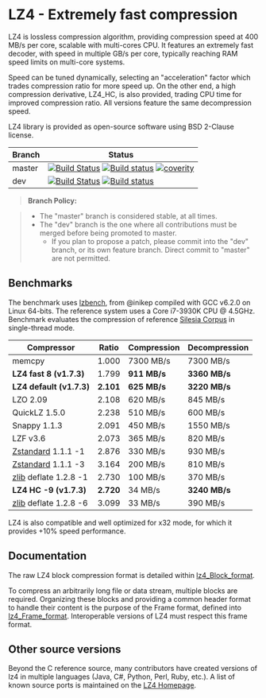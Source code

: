 LZ4 - Extremely fast compression
================================

LZ4 is lossless compression algorithm,
providing compression speed at 400 MB/s per core,
scalable with multi-cores CPU.
It features an extremely fast decoder,
with speed in multiple GB/s per core,
typically reaching RAM speed limits on multi-core systems.

Speed can be tuned dynamically, selecting an "acceleration" factor
which trades compression ratio for more speed up.
On the other end, a high compression derivative, LZ4_HC, is also provided,
trading CPU time for improved compression ratio.
All versions feature the same decompression speed.

LZ4 library is provided as open-source software using BSD 2-Clause license.


|Branch      |Status   |
|------------|---------|
|master      | [![Build Status][travisMasterBadge]][travisLink] [![Build status][AppveyorMasterBadge]][AppveyorLink] [![coverity][coverBadge]][coverlink] |
|dev         | [![Build Status][travisDevBadge]][travisLink]    [![Build status][AppveyorDevBadge]][AppveyorLink]                                         |

[travisMasterBadge]: https://travis-ci.org/lz4/lz4.svg?branch=master "Continuous Integration test suite"
[travisDevBadge]: https://travis-ci.org/lz4/lz4.svg?branch=dev "Continuous Integration test suite"
[travisLink]: https://travis-ci.org/lz4/lz4
[AppveyorMasterBadge]: https://ci.appveyor.com/api/projects/status/jc2yhgwyc7qqtsko/branch/master?svg=true "Windows test suite"
[AppveyorDevBadge]: https://ci.appveyor.com/api/projects/status/jc2yhgwyc7qqtsko/branch/dev?svg=true "Windows test suite"
[AppveyorLink]: https://ci.appveyor.com/project/YannCollet/lz4-1lndh
[coverBadge]: https://scan.coverity.com/projects/4735/badge.svg "Static code analysis of Master branch"
[coverlink]: https://scan.coverity.com/projects/4735

> **Branch Policy:**

> - The "master" branch is considered stable, at all times.
> - The "dev" branch is the one where all contributions must be merged
    before being promoted to master.
>   + If you plan to propose a patch, please commit into the "dev" branch,
      or its own feature branch.
      Direct commit to "master" are not permitted.

Benchmarks
-------------------------

The benchmark uses [lzbench], from @inikep
compiled with GCC v6.2.0 on Linux 64-bits.
The reference system uses a Core i7-3930K CPU @ 4.5GHz.
Benchmark evaluates the compression of reference [Silesia Corpus]
in single-thread mode.

[lzbench]: https://github.com/inikep/lzbench
[Silesia Corpus]: http://sun.aei.polsl.pl/~sdeor/index.php?page=silesia

|  Compressor            | Ratio   | Compression | Decompression |
|  ----------            | -----   | ----------- | ------------- |
|  memcpy                |  1.000  | 7300 MB/s   |   7300 MB/s   |
|**LZ4 fast 8  (v1.7.3)**|  1.799  |**911 MB/s** | **3360 MB/s** |
|**LZ4 default (v1.7.3)**|**2.101**|**625 MB/s** | **3220 MB/s** |
|  LZO 2.09              |  2.108  |  620 MB/s   |    845 MB/s   |
|  QuickLZ 1.5.0         |  2.238  |  510 MB/s   |    600 MB/s   |
|  Snappy 1.1.3          |  2.091  |  450 MB/s   |   1550 MB/s   |
|  LZF v3.6              |  2.073  |  365 MB/s   |    820 MB/s   |
|  [Zstandard] 1.1.1 -1  |  2.876  |  330 MB/s   |    930 MB/s   |
|  [Zstandard] 1.1.1 -3  |  3.164  |  200 MB/s   |    810 MB/s   |
| [zlib] deflate 1.2.8 -1|  2.730  |  100 MB/s   |    370 MB/s   |
|**LZ4 HC -9 (v1.7.3)**  |**2.720**|   34 MB/s   | **3240 MB/s** |
| [zlib] deflate 1.2.8 -6|  3.099  |   33 MB/s   |    390 MB/s   |

[zlib]: http://www.zlib.net/
[Zstandard]: http://www.zstd.net/

LZ4 is also compatible and well optimized for x32 mode, for which it provides +10% speed performance.


Documentation
-------------------------

The raw LZ4 block compression format is detailed within [lz4_Block_format].

To compress an arbitrarily long file or data stream, multiple blocks are required.
Organizing these blocks and providing a common header format to handle their content
is the purpose of the Frame format, defined into [lz4_Frame_format].
Interoperable versions of LZ4 must respect this frame format.

[lz4_Block_format]: doc/lz4_Block_format.md
[lz4_Frame_format]: doc/lz4_Frame_format.md


Other source versions
-------------------------

Beyond the C reference source,
many contributors have created versions of lz4 in multiple languages
(Java, C#, Python, Perl, Ruby, etc.).
A list of known source ports is maintained on the [LZ4 Homepage].

[LZ4 Homepage]: http://www.lz4.org
